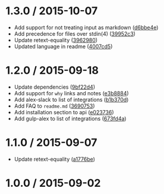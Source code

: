 <!--mdast setext-->

<!--lint disable no-multiple-toplevel-headings-->

1.3.0 / 2015-10-07
==================

*   Add support for not treating input as markdown ([d6bbe4e](https://github.com/wooorm/alex/commit/d6bbe4e))
*   Add precedence for files over stdin(4) ([39952c3](https://github.com/wooorm/alex/commit/39952c3))
*   Update retext-equality ([3962980](https://github.com/wooorm/alex/commit/3962980))
*   Updated language in readme ([4007cd5](https://github.com/wooorm/alex/commit/4007cd5))

1.2.0 / 2015-09-18
==================

*   Update dependencies ([9bf22d4](https://github.com/wooorm/alex/commit/9bf22d4))
*   Add support for `why` links and notes ([e3b8884](https://github.com/wooorm/alex/commit/e3b8884))
*   Add alex-slack to list of integrations ([b1b370d](https://github.com/wooorm/alex/commit/b1b370d))
*   Add FAQ to `readme.md` ([3690753](https://github.com/wooorm/alex/commit/3690753))
*   Add installation section to api ([e023736](https://github.com/wooorm/alex/commit/e023736))
*   Add gulp-alex to list of integrations ([673fd4a](https://github.com/wooorm/alex/commit/673fd4a))

1.1.0 / 2015-09-07
==================

*   Update retext-equality ([a1776be](https://github.com/wooorm/alex/commit/a1776be))

1.0.0 / 2015-09-02
==================

